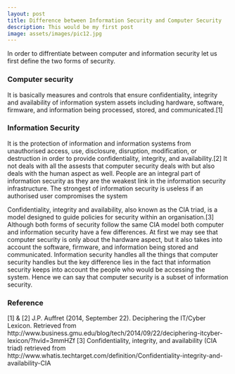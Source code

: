 ```yaml
---
layout: post
title: Difference between Information Security and Computer Security
description: This would be my first post
image: assets/images/pic12.jpg
---
```


In order to diffrentiate between computer and information security let us first define the two forms of security.

<h3>Computer security</h3>
It is basically measures and controls that ensure confidentiality, integrity and availability of information system assets including hardware, software, firmware, and information being processed, stored, and communicated.[1]

<h3>Information Security</h3>
It is the protection of information and information systems from unauthorised access, use, disclosure, disruption, modification, or destruction in order to provide confidentiality, integrity, and availability.[2] It not deals with all the assests that computer security deals with but also deals with the human aspect as well. People are an integral part of information security as they are the weakest link in the information security infrastructure. The strongest of information security is useless if an authorised user compromises the system

Confidentiality, integrity and availability, also known as the CIA triad, is a model designed to guide policies for security within an organisation.[3] Although both forms of security follow the same CIA model both computer and information security have a few differences. At first we may see that computer security is only about the hardware aspect, but it also takes into account the software, firmware, and information being stored and communicated. Information security handles all the things that computer security handles but the key difference lies in the fact that information security keeps into account the people who would be accessing the system. Hence we can say that computer security is a subset of information security.

<h3>Reference</h3>
[1] & [2] J.P. Auffret (2014, September 22). Deciphering the IT/Cyber Lexicon. Retrieved from http://www.business.gmu.edu/blog/tech/2014/09/22/deciphering-itcyber-lexicon/?hvid=3mmHZf
[3] Confidentiality, integrity, and availability (CIA triad) retrieved from http://www.whatis.techtarget.com/definition/Confidentiality-integrity-and-availability-CIA